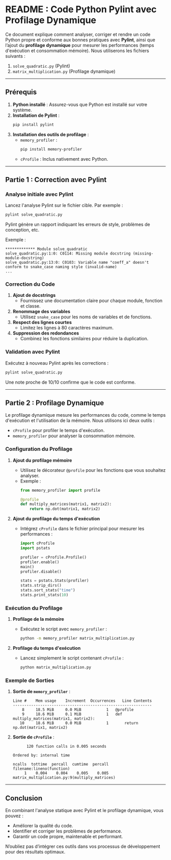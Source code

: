 # README : Code Python  Pylint avec Profilage Dynamique

Ce document explique comment analyser, corriger et rendre un code Python propre et conforme aux bonnes pratiques avec **Pylint**, ainsi que l’ajout du **profilage dynamique** pour mesurer les performances (temps d'exécution et consommation mémoire). Nous utiliserons les fichiers suivants :
1. `solve_quadratic.py` (Pylint)
2. `matrix_multiplication.py` (Profilage dynamique)

---

## **Prérequis**

1. **Python installé** : Assurez-vous que Python est installé sur votre système.
2. **Installation de Pylint** :
   ```bash
   pip install pylint
   ```
3. **Installation des outils de profilage** :
   - `memory_profiler` :
     ```bash
     pip install memory-profiler
     ```
   - `cProfile` : Inclus nativement avec Python.

---

## **Partie 1 : Correction avec Pylint**

### **Analyse initiale avec Pylint**

Lancez l'analyse Pylint sur le fichier cible. Par exemple :
```bash
pylint solve_quadratic.py
```
Pylint génère un rapport indiquant les erreurs de style, problèmes de conception, etc. 

Exemple :
```text
************* Module solve_quadratic
solve_quadratic.py:1:0: C0114: Missing module docstring (missing-module-docstring)
solve_quadratic.py:13:0: C0103: Variable name "coeff_a" doesn't conform to snake_case naming style (invalid-name)
...
```

### **Correction du Code**

1. **Ajout de docstrings**
   - Fournissez une documentation claire pour chaque module, fonction et classe.
2. **Renommage des variables**
   - Utilisez `snake_case` pour les noms de variables et de fonctions.
3. **Respect des lignes courtes**
   - Limitez les lignes à 80 caractères maximum.
4. **Suppression des redondances**
   - Combinez les fonctions similaires pour réduire la duplication.

### **Validation avec Pylint**

Exécutez à nouveau Pylint après les corrections :
```bash
pylint solve_quadratic.py
```

Une note proche de 10/10 confirme que le code est conforme.

---

## **Partie 2 : Profilage Dynamique**

Le profilage dynamique mesure les performances du code, comme le temps d'exécution et l'utilisation de la mémoire. Nous utilisons ici deux outils :
- `cProfile` pour profiler le temps d'exécution.
- `memory_profiler` pour analyser la consommation mémoire.

### **Configuration du Profilage**

1. **Ajout du profilage mémoire**
   - Utilisez le décorateur `@profile` pour les fonctions que vous souhaitez analyser.
   - Exemple :
     ```python
     from memory_profiler import profile

     @profile
     def multiply_matrices(matrix1, matrix2):
         return np.dot(matrix1, matrix2)
     ```

2. **Ajout du profilage du temps d'exécution**
   - Intégrez `cProfile` dans le fichier principal pour mesurer les performances :
     ```python
     import cProfile
     import pstats

     profiler = cProfile.Profile()
     profiler.enable()
     main()
     profiler.disable()

     stats = pstats.Stats(profiler)
     stats.strip_dirs()
     stats.sort_stats("time")
     stats.print_stats(10)
     ```

### **Exécution du Profilage**

1. **Profilage de la mémoire**
   - Exécutez le script avec `memory_profiler` :
     ```bash
     python -m memory_profiler matrix_multiplication.py
     ```

2. **Profilage du temps d'exécution**
   - Lancez simplement le script contenant `cProfile` :
     ```bash
     python matrix_multiplication.py
     ```

### **Exemple de Sorties**

1. **Sortie de `memory_profiler`** :
   ```text
   Line #    Mem usage    Increment  Occurrences   Line Contents
   -------------------------------------------------------------
       8     18.5 MiB     0.0 MiB           1   @profile
       9     18.6 MiB     0.1 MiB           1   def multiply_matrices(matrix1, matrix2):
      10     18.6 MiB     0.0 MiB           1       return np.dot(matrix1, matrix2)
   ```

2. **Sortie de `cProfile`** :
   ```text
         120 function calls in 0.005 seconds

   Ordered by: internal time

   ncalls  tottime  percall  cumtime  percall filename:lineno(function)
        1    0.004    0.004    0.005    0.005 matrix_multiplication.py:9(multiply_matrices)
   ```

---

## **Conclusion**

En combinant l'analyse statique avec Pylint et le profilage dynamique, vous pouvez :
- Améliorer la qualité du code.
- Identifier et corriger les problèmes de performance.
- Garantir un code propre, maintenable et performant.

N’oubliez pas d’intégrer ces outils dans vos processus de développement pour des résultats optimaux.


